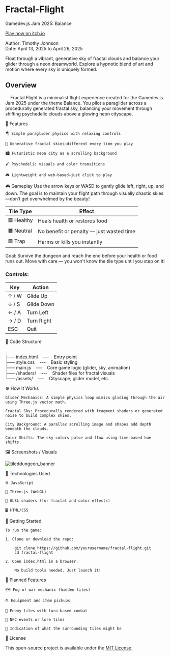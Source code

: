 # Fractal-Flight
Gamedev.js Jam 2025: Balance

[Play now on itch.io](https://sourcecodesorcerer.itch.io/fractal-flight)

Author: Timothy Johnson <br>
Date: April 13, 2025 to April 26, 2025

Float through a vibrant, generative sky of fractal clouds and balance your glider through a neon dreamworld.
Explore a hypnotic blend of art and motion where every sky is uniquely formed.

## Overview

&nbsp;&nbsp;&nbsp;&nbsp;Fractal Flight is a minimalist flight experience created for the Gamedev.js Jam 2025 under the theme Balance.
You pilot a paraglider across a procedurally generated fractal sky, balancing your movement through shifting psychedelic clouds above a glowing neon cityscape.

🧩 Features

    🪂 Simple paraglider physics with relaxing controls

    🌈 Generative fractal skies—different every time you play

    🏙️ Futuristic neon city as a scrolling background

    🖌️ Psychedelic visuals and color transitions

    🎮 Lightweight and web-based—just click to play

🎮 Gameplay
Use the arrow keys or WASD to gently glide left, right, up, and down. The goal is to maintain your flight path through visually chaotic skies—don’t get overwhelmed by the beauty!

| Tile Type  | Effect                                   |
| ---------- | ---------------------------------------- |
| 🟩 Healthy | Heals health or restores food            |
| 🟫 Neutral | No benefit or penalty — just wasted time |
| 🟥 Trap    | Harms or kills you instantly             |

Goal: Survive the dungeon and reach the end before your health or food runs out.
Move with care — you won't know the tile type until you step on it!

### Controls:

| Key   | Action      |
| ----- | ----------- |
| ↑ / W | Glide Up    |
| ↓ / S | Glide Down  |
| ← / A | Turn Left   |
| → / D | Turn Right  |
| ESC   | Quit        |

📁 Code Structure

. <br>
├── index.html &nbsp;&nbsp;&nbsp;---&nbsp;&nbsp;&nbsp; Entry point <br>
├── style.css &nbsp;&nbsp;&nbsp;---&nbsp;&nbsp;&nbsp; Basic styling <br>
├── main.js &nbsp;&nbsp;&nbsp;---&nbsp;&nbsp;&nbsp; Core game logic (glider, sky, animation) <br>
├── /shaders/ &nbsp;&nbsp;&nbsp;---&nbsp;&nbsp;&nbsp; Shader files for fractal visuals <br>
└── /assets/ &nbsp;&nbsp;&nbsp;---&nbsp;&nbsp;&nbsp; Cityscape, glider model, etc. <br>


⚙️ How It Works

    Glider Mechanics: A simple physics loop mimics gliding through the air using Three.js vector math.

    Fractal Sky: Procedurally rendered with fragment shaders or generated noise to build complex skies.

    City Background: A parallax scrolling image and shapes add depth beneath the clouds.

    Color Shifts: The sky colors pulse and flow using time-based hue shifts.
    
🖼️ Screenshots / Visuals

![tileddungeon_banner](https://github.com/user-attachments/assets/a917df8a-7dde-4533-8437-6e1dafae908f)

🧰 Technologies Used

    🌐 JavaScript

    🎨 Three.js (WebGL)

    🧪 GLSL shaders (for fractal and color effects)

    🖥️ HTML/CSS

🚀 Getting Started

    To run the game:

    1. Clone or download the repo:

        git clone https://github.com/yourusername/fractal-flight.git
        cd fractal-flight

    2. Open index.html in a browser.

        No build tools needed. Just launch it!

🌱 Planned Features

    🗺️ Fog of war mechanic (hidden tiles)

    ⛏️ Equipment and item pickups

    🐍 Enemy tiles with turn-based combat

    💬 NPC events or lore tiles

    📜 Indication of what the surrounding tiles might be

🪪 License

This open-source project is available under the [MIT License](https://opensource.org/license/mit).

